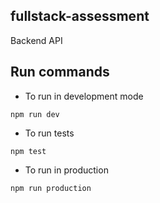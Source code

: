 ## fullstack-assessment
Backend API

## Run commands
- To run in development mode
```
npm run dev
```
- To run tests
```
npm test
```
- To run in production
```
npm run production
```

## 